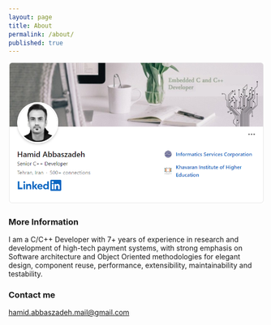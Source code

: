 ```yaml
---
layout: page
title: About
permalink: /about/
published: true
---
```


[![](https://raw.githubusercontent.com/hamid-abbaszadeh/hamid-abbaszadeh.github.io/master/images/mylinkedin.png)](https://www.linkedin.com/in/hamid-abbaszadeh-535749115/)


### More Information

I am a C/C++ Developer with 7+ years of experience in research and development of high-tech payment systems, with strong emphasis on Software architecture and Object Oriented methodologies for elegant design, component reuse, performance, extensibility, maintainability and testability.

### Contact me

[hamid.abbaszadeh.mail@gmail.com](mailto:hamid.abbaszadeh.mail@gmail.com)
